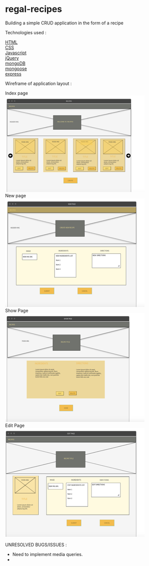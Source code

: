 # regal-recipes

Building a simple CRUD application in the form of a recipe 

Technologies used : 

[HTML](https://developer.mozilla.org/en-US/docs/Web/HTML)<br>
[CSS](https://developer.mozilla.org/en-US/docs/Web/CSS)<br>
[Javascript](https://developer.mozilla.org/en-US/docs/Web/JavaScript)<br>
[jQuery](https://jquery.com/)<br>
[mongoDB](https://www.mongodb.com/)<br>
[mongoose](https://mongoosejs.com/)<br>
[express](https://expressjs.com/)<br>

Wireframe of application layout :

Index page<br>
<img src="./public/css/img/indexSketch.png" width='450px'><br>
New page<br>
<img src="./public/css/img/newPageSketch.png" width='450px' height='350px'><br>
Show Page<br>
<img src="./public/css/img/showPageSketch.png" width='450px' height='350px'><br>
Edit Page<br>
<img src="./public/css/img/editPageSketch.png" width='450px' height='350px'><br>

UNRESOLVED BUGS/ISSUES :

- Need to implement media queries.
- 